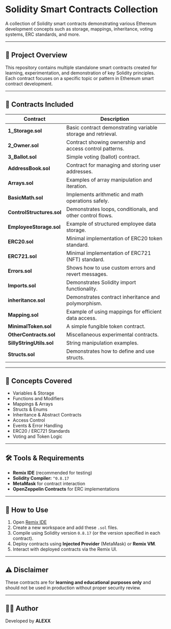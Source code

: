 # Solidity Smart Contracts Collection

A collection of Solidity smart contracts demonstrating various Ethereum development concepts such as storage, mappings, inheritance, voting systems, ERC standards, and more.

---

## 📁 Project Overview

This repository contains multiple standalone smart contracts created for learning, experimentation, and demonstration of key Solidity principles. Each contract focuses on a specific topic or pattern in Ethereum smart contract development.

---

## 📜 Contracts Included

| Contract | Description |
|-----------|--------------|
| **1_Storage.sol** | Basic contract demonstrating variable storage and retrieval. |
| **2_Owner.sol** | Contract showing ownership and access control patterns. |
| **3_Ballot.sol** | Simple voting (ballot) contract. |
| **AddressBook.sol** | Contract for managing and storing user addresses. |
| **Arrays.sol** | Examples of array manipulation and iteration. |
| **BasicMath.sol** | Implements arithmetic and math operations safely. |
| **ControlStructures.sol** | Demonstrates loops, conditionals, and other control flows. |
| **EmployeeStorage.sol** | Example of structured employee data storage. |
| **ERC20.sol** | Minimal implementation of ERC20 token standard. |
| **ERC721.sol** | Minimal implementation of ERC721 (NFT) standard. |
| **Errors.sol** | Shows how to use custom errors and revert messages. |
| **Imports.sol** | Demonstrates Solidity import functionality. |
| **inheritance.sol** | Demonstrates contract inheritance and polymorphism. |
| **Mapping.sol** | Example of using mappings for efficient data access. |
| **MinimalToken.sol** | A simple fungible token contract. |
| **OtherContracts.sol** | Miscellaneous experimental contracts. |
| **SillyStringUtils.sol** | String manipulation examples. |
| **Structs.sol** | Demonstrates how to define and use structs. |

---

## 🧠 Concepts Covered

- Variables & Storage  
- Functions and Modifiers  
- Mappings & Arrays  
- Structs & Enums  
- Inheritance & Abstract Contracts  
- Access Control  
- Events & Error Handling  
- ERC20 / ERC721 Standards  
- Voting and Token Logic  

---

## 🛠️ Tools & Requirements

- **Remix IDE** (recommended for testing)  
- **Solidity Compiler:** `^0.8.17`  
- **MetaMask** for contract interaction  
- **OpenZeppelin Contracts** for ERC implementations  

---

## 🚀 How to Use

1. Open [Remix IDE](https://remix.ethereum.org/)  
2. Create a new workspace and add these `.sol` files.  
3. Compile using Solidity version `0.8.17` (or the version specified in each contract).  
4. Deploy contracts using **Injected Provider** (MetaMask) or **Remix VM**.  
5. Interact with deployed contracts via the Remix UI.  

---

## ⚠️ Disclaimer

These contracts are for **learning and educational purposes only** and should not be used in production without proper security review.

---

## 👨‍💻 Author

Developed by **ALEXX**

